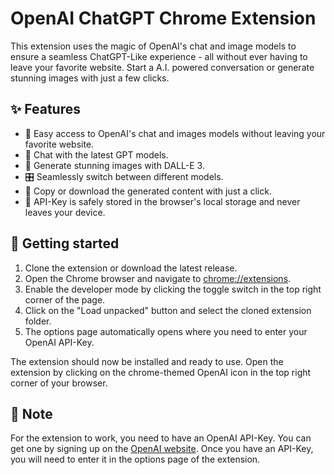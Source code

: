 # OpenAI ChatGPT Chrome Extension

This extension uses the magic of OpenAI's chat and image models to ensure a seamless ChatGPT-Like experience - all without ever having to leave your favorite website. Start a A.I. powered conversation or generate stunning images with just a few clicks.

## ✨ Features

 - 💨 Easy access to OpenAI's chat and images models without leaving your favorite website.
 - 💬 Chat with the latest GPT models.
 - 🌄 Generate stunning images with DALL-E 3.
 - 🎛️ Seamlessly switch between different models.
 - 💾 Copy or download the generated content with just a click.
 - 🛟 API-Key is safely stored in the browser's local storage and never leaves your device.

## 🚀 Getting started
    
1. Clone the extension or download the latest release.
2. Open the Chrome browser and navigate to [chrome://extensions](chrome://extensions).
3. Enable the developer mode by clicking the toggle switch in the top right corner of the page.
4. Click on the "Load unpacked" button and select the cloned extension folder.
5. The options page automatically opens where you need to enter your OpenAI API-Key.
    
The extension should now be installed and ready to use. Open the extension by clicking on the chrome-themed OpenAI icon in the top right corner of your browser.

## 🚨 Note

For the extension to work, you need to have an OpenAI API-Key. You can get one by signing up on the [OpenAI website](https://openai.com/). Once you have an API-Key, you will need to enter it in the options page of the extension.
